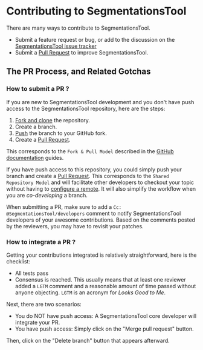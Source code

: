 # Contributing to SegmentationsTool

There are many ways to contribute to SegmentationsTool.

- Submit a feature request or bug, or add to the discussion on the [SegmentationsTool issue tracker][is]
- Submit a [Pull Request][pr] to improve SegmentationsTool.

## The PR Process, and Related Gotchas

### How to submit a PR ?

If you are new to SegmentationsTool development and you don't have push access to the SegmentationsTool
repository, here are the steps:

1. [Fork and clone][fk] the repository.
2. Create a branch.
3. [Push][push] the branch to your GitHub fork.
4. Create a [Pull Request][pr].

This corresponds to the `Fork & Pull Model` described in the [GitHub documentation](https://docs.github.com/en/pull-requests/collaborating-with-pull-requests/getting-started/about-collaborative-development-models)
guides.

If you have push access to this repository, you could simply push your branch
and create a [Pull Request][pr]. This corresponds to the `Shared Repository Model`
and will facilitate other developers to checkout your topic without having to
[configure a remote](https://help.github.com/articles/configuring-a-remote-for-a-fork/).
It will also simplify the workflow when you are _co-developing_ a branch.

When submitting a PR, make sure to add a `Cc: @SegmentationsTool/developers` comment to
notify SegmentationsTool developers of your awesome contributions. Based on the
comments posted by the reviewers, you may have to revisit your patches.

### How to integrate a PR ?

Getting your contributions integrated is relatively straightforward, here
is the checklist:

- All tests pass
- Consensus is reached. This usually means that at least one reviewer added a `LGTM` comment
  and a reasonable amount of time passed without anyone objecting. `LGTM` is an
  acronym for _Looks Good to Me_.

Next, there are two scenarios:

- You do NOT have push access: A SegmentationsTool core developer will integrate your PR.
- You have push access: Simply click on the "Merge pull request" button.

Then, click on the "Delete branch" button that appears afterward.

[fk]: http://help.github.com/forking/
[push]: https://help.github.com/articles/pushing-to-a-remote/
[pr]: https://github.com/Kitware/SegmentationsTool/merge_requests
[is]: https://github.com/Kitware/SegmentationsTool/issues
